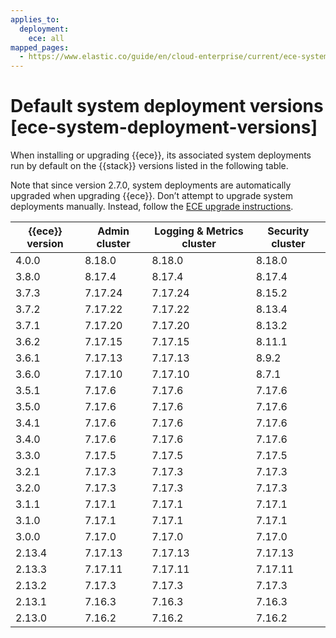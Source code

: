 ```yaml
---
applies_to:
  deployment:
    ece: all
mapped_pages:
  - https://www.elastic.co/guide/en/cloud-enterprise/current/ece-system-deployment-versions.html
---
```


# Default system deployment versions [ece-system-deployment-versions]

When installing or upgrading {{ece}}, its associated system deployments run by default on the {{stack}} versions listed in the following table.

Note that since version 2.7.0, system deployments are automatically upgraded when upgrading {{ece}}. Don’t attempt to upgrade system deployments manually. Instead, follow the [ECE upgrade instructions](../../upgrade/orchestrator/upgrade-cloud-enterprise.md).

| {{ece}} version | Admin cluster | Logging & Metrics cluster | Security cluster |
| --- | --- | --- | --- |
| 4.0.0 | 8.18.0 | 8.18.0 | 8.18.0 |
| 3.8.0 | 8.17.4 | 8.17.4 | 8.17.4 |
| 3.7.3 | 7.17.24 | 7.17.24 | 8.15.2 |
| 3.7.2 | 7.17.22 | 7.17.22 | 8.13.4 |
| 3.7.1 | 7.17.20 | 7.17.20 | 8.13.2 |
| 3.6.2 | 7.17.15 | 7.17.15 | 8.11.1 |
| 3.6.1 | 7.17.13 | 7.17.13 | 8.9.2 |
| 3.6.0 | 7.17.10 | 7.17.10 | 8.7.1 |
| 3.5.1 | 7.17.6 | 7.17.6 | 7.17.6 |
| 3.5.0 | 7.17.6 | 7.17.6 | 7.17.6 |
| 3.4.1 | 7.17.6 | 7.17.6 | 7.17.6 |
| 3.4.0 | 7.17.6 | 7.17.6 | 7.17.6 |
| 3.3.0 | 7.17.5 | 7.17.5 | 7.17.5 |
| 3.2.1 | 7.17.3 | 7.17.3 | 7.17.3 |
| 3.2.0 | 7.17.3 | 7.17.3 | 7.17.3 |
| 3.1.1 | 7.17.1 | 7.17.1 | 7.17.1 |
| 3.1.0 | 7.17.1 | 7.17.1 | 7.17.1 |
| 3.0.0 | 7.17.0 | 7.17.0 | 7.17.0 |
| 2.13.4 | 7.17.13 | 7.17.13 | 7.17.13 |
| 2.13.3 | 7.17.11 | 7.17.11 | 7.17.11 |
| 2.13.2 | 7.17.3 | 7.17.3 | 7.17.3 |
| 2.13.1 | 7.16.3 | 7.16.3 | 7.16.3 |
| 2.13.0 | 7.16.2 | 7.16.2 | 7.16.2 |

